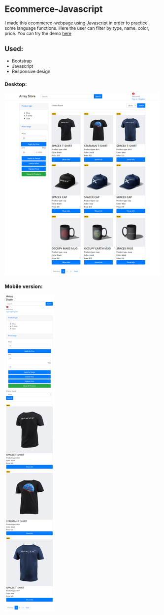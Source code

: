 # Ecommerce-Javascript

I made this ecommerce-webpage using Javascript in order to practice some language functions. Here the user can filter by type, name. color, price. You can try the demo [here](https://andrescampuzano.github.io/Ecommerce-Javascript/)


## Used:

-   Bootstrap
-   Javascript
-   Responsive design

### Desktop:

![Desktop image](https://raw.githubusercontent.com/AndresCampuzano/Ecommerce-Javascript/master/sc01.png)

### Mobile version:

![Desktop image](https://raw.githubusercontent.com/AndresCampuzano/Ecommerce-Javascript/master/sc02.png)

